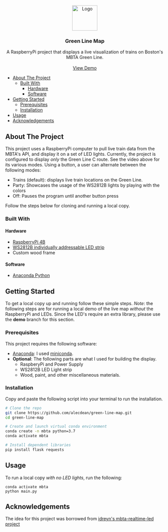 



<!-- PROJECT LOGO -->
<br />
<p align="center">
  <a href="https://github.com/alecdean/green-line-map">
    <img src="images/logo.png" alt="Logo" width="80" height="80">
  </a>

  <h3 align="center">Green Line Map</h3>

  <p align="center">
    A RaspberryPi project that displays a live visualization of trains on Boston's MBTA Green Line.
    <br />
    <br />
    <a href="https://github.com/alecdean/green-line-map">View Demo</a>
  </p>
</p>

- [About The Project](#about-the-project)
  - [Built With](#built-with)
    - [Hardware](#hardware)
    - [Software](#software)
- [Getting Started](#getting-started)
  - [Prerequisites](#prerequisites)
  - [Installation](#installation)
- [Usage](#usage)
- [Acknowledgements](#acknowledgements)


<!-- ABOUT THE PROJECT -->
## About The Project


This project uses a RaspberryPi computer to pull live train data from the MBTA's API, and display it on a set of LED lights. Currently, the project is configured to display *only* the Green Line C route. See the video above for its various modes. Using a button, a user can alternate between the following modes:
* Trains (default): displays live train locations on the Green Line.
* Party: Showcases the usage of the WS2812B lights by playing with the colors
* Off: Pauses the program until another button press

Follow the steps below for cloning and running a local copy.

### Built With

#### Hardware
* [RaspberryPi 4B]()
* [WS2812B individually addressable LED strip]()
* Custom wood frame

#### Software
* [Anaconda Python](https://docs.conda.io/en/latest/miniconda.html)



<!-- GETTING STARTED -->
## Getting Started

To get a local copy up and running follow these simple steps. *Note*: the following steps are for running a local demo of the live map *without* the RaspberryPi and LEDs. Since the LED's require an extra library, please use the **demo** branch for this section.

### Prerequisites

This project requires the following software:
- [Anaconda](https://www.anaconda.com/): I used [miniconda](https://docs.conda.io/en/latest/miniconda.html).
- **Optional**: The following parts are what I used for building the display. 
  - RaspberyPi and Power Supply
  - WS2812B LED Light strip
  - Wood, paint, and other miscellaneous materials.


### Installation

Copy and paste the following script into your terminal to run the installation.
  ```sh
  # Clone the repo
  git clone https://github.com/alecdean/green-line-map.git
  cd green-line-map

  # Create and launch virtual conda environment
  conda create -n mbta python=3.7
  conda activate mbta

  # Install dependent libraries
  pip install flask requests
  ```


<!-- USAGE EXAMPLES -->
## Usage

To run a local copy *with no LED lights*, run the following:

```
conda activate mbta
python main.py
```



<!-- ACKNOWLEDGEMENTS -->
## Acknowledgements

The idea for this project was borrowed from [idreyn's mbta-realtime-led project](https://github.com/idreyn/mbta-realtime-led)